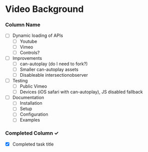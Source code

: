 # Video Background

### Column Name
- [ ] Dynamic loading of APIs
  - [ ] Youtube
  - [ ] Vimeo
  - [ ] Controls?
- [ ] Improvements
  - [ ] can-autoplay (do I need to fork?)
  - [ ] Smaller can-autoplay assets
  - [ ] Disableable intersectionobserver
- [ ] Testing
  - [ ] Public Vimeo
  - [ ] Devices (iOS safari with can-autoplay), JS disabled fallback
- [ ] Documentation
  - [ ] Installation
  - [ ] Setup
  - [ ] Configuration
  - [ ] Examples

### Completed Column ✓
- [x] Completed task title